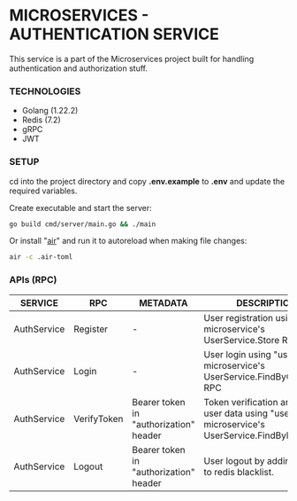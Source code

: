 # MICROSERVICES - AUTHENTICATION SERVICE

This service is a part of the Microservices project built for handling authentication and authorization stuff.

### TECHNOLOGIES

- Golang (1.22.2)
- Redis (7.2)
- gRPC
- JWT

### SETUP

cd into the project directory and copy **.env.example** to **.env** and update the required variables.

Create executable and start the server:

```bash
go build cmd/server/main.go && ./main
```

Or install "[air](https://github.com/cosmtrek/air)" and run it to autoreload when making file changes:

```bash
air -c .air-toml
```

### APIs (RPC)

| SERVICE     | RPC         | METADATA                               | DESCRIPTION                                                                                   |
| ----------- | ----------- | -------------------------------------- | --------------------------------------------------------------------------------------------- |
| AuthService | Register    | -                                      | User registration using "user" microservice's UserService.Store RPC                           |
| AuthService | Login       | -                                      | User login using "user" microservice's UserService.FindByCredential RPC                       |
| AuthService | VerifyToken | Bearer token in "authorization" header | Token verification and getting user data using "user" microservice's UserService.FindById RPC |
| AuthService | Logout      | Bearer token in "authorization" header | User logout by adding token to redis blacklist.                                               |
